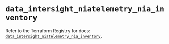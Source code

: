 # `data_intersight_niatelemetry_nia_inventory`

Refer to the Terraform Registry for docs: [`data_intersight_niatelemetry_nia_inventory`](https://registry.terraform.io/providers/ciscodevnet/intersight/1.0.71/docs/data-sources/niatelemetry_nia_inventory).
